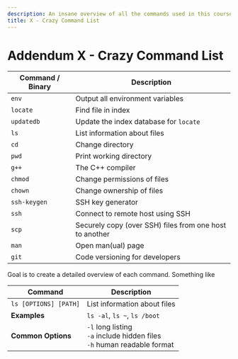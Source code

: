 ```yaml
---
description: An insane overview of all the commands used in this course
title: X - Crazy Command List
---
```


# Addendum X - Crazy Command List

| Command / Binary | Description |
| --- | --- |
| `env` | Output all environment variables |
| `locate` | Find file in index |
| `updatedb` | Update the index database for `locate` |
| `ls` | List information about files |
| `cd` | Change directory |
| `pwd` | Print working directory |
| `g++` | The C++ compiler |
| `chmod` | Change permissions of files |
| `chown` | Change ownership of files |
| `ssh-keygen` | SSH key generator |
| `ssh` | Connect to remote host using SSH |
| `scp` | Securely copy (over SSH) files from one host to another |
| `man` | Open man(ual) page |
| `git` | Code versioning for developers |

Goal is to create a detailed overview of each command. Something like

| Command | Description |
| --- | --- |
| `ls [OPTIONS] [PATH]` | List information about files |
| **Examples** | `ls -al`, `ls ~`, `ls /boot` |
| **Common Options** | `-l` long listing <br> `-a` include hidden files <br> `-h` human readable format |
